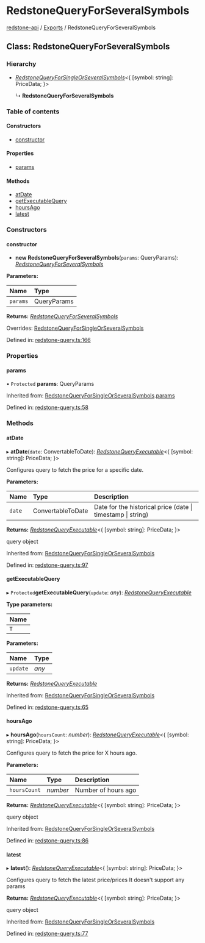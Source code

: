 # RedstoneQueryForSeveralSymbols

[redstone-api](https://github.com/redstone-finance/redstone-docs/tree/e56f4e97ffe8229804276eb19e84c082fe4e179e/fluent-interface/README.md) / [Exports](https://github.com/redstone-finance/redstone-docs/tree/e56f4e97ffe8229804276eb19e84c082fe4e179e/fluent-interface/modules.md) / RedstoneQueryForSeveralSymbols

## Class: RedstoneQueryForSeveralSymbols

### Hierarchy

* [_RedstoneQueryForSingleOrSeveralSymbols_](redstonequeryforsingleorseveralsymbols.md)&lt;{ \[symbol: string\]: PriceData; }&gt;

  ↳ **RedstoneQueryForSeveralSymbols**

### Table of contents

#### Constructors

* [constructor](redstonequeryforseveralsymbols.md#constructor)

#### Properties

* [params](redstonequeryforseveralsymbols.md#params)

#### Methods

* [atDate](redstonequeryforseveralsymbols.md#atdate)
* [getExecutableQuery](redstonequeryforseveralsymbols.md#getexecutablequery)
* [hoursAgo](redstonequeryforseveralsymbols.md#hoursago)
* [latest](redstonequeryforseveralsymbols.md#latest)

### Constructors

#### constructor

+ **new RedstoneQueryForSeveralSymbols**\(`params`: QueryParams\): [_RedstoneQueryForSeveralSymbols_](redstonequeryforseveralsymbols.md)

**Parameters:**

| Name | Type |
| :--- | :--- |
| `params` | QueryParams |

**Returns:** [_RedstoneQueryForSeveralSymbols_](redstonequeryforseveralsymbols.md)

Overrides: [RedstoneQueryForSingleOrSeveralSymbols](redstonequeryforsingleorseveralsymbols.md)

Defined in: [redstone-query.ts:166](https://github.com/redstone-finance/redstone-api/blob/3d4422c/src/redstone-query.ts#L166)

### Properties

#### params

• `Protected` **params**: QueryParams

Inherited from: [RedstoneQueryForSingleOrSeveralSymbols](redstonequeryforsingleorseveralsymbols.md).[params](redstonequeryforsingleorseveralsymbols.md#params)

Defined in: [redstone-query.ts:58](https://github.com/redstone-finance/redstone-api/blob/3d4422c/src/redstone-query.ts#L58)

### Methods

#### atDate

▸ **atDate**\(`date`: ConvertableToDate\): [_RedstoneQueryExecutable_](redstonequeryexecutable.md)&lt;{ \[symbol: string\]: PriceData; }&gt;

Configures query to fetch the price for a specific date.

**Parameters:**

| Name | Type | Description |
| :--- | :--- | :--- |
| `date` | ConvertableToDate | Date for the historical price \(date \| timestamp \| string\) |

**Returns:** [_RedstoneQueryExecutable_](redstonequeryexecutable.md)&lt;{ \[symbol: string\]: PriceData; }&gt;

query object

Inherited from: [RedstoneQueryForSingleOrSeveralSymbols](redstonequeryforsingleorseveralsymbols.md)

Defined in: [redstone-query.ts:97](https://github.com/redstone-finance/redstone-api/blob/3d4422c/src/redstone-query.ts#L97)

#### getExecutableQuery

▸ `Protected`**getExecutableQuery**\(`update`: _any_\): [_RedstoneQueryExecutable_](redstonequeryexecutable.md)

**Type parameters:**

| Name |
| :--- |
| `T` |

**Parameters:**

| Name | Type |
| :--- | :--- |
| `update` | _any_ |

**Returns:** [_RedstoneQueryExecutable_](redstonequeryexecutable.md)

Inherited from: [RedstoneQueryForSingleOrSeveralSymbols](redstonequeryforsingleorseveralsymbols.md)

Defined in: [redstone-query.ts:65](https://github.com/redstone-finance/redstone-api/blob/3d4422c/src/redstone-query.ts#L65)

#### hoursAgo

▸ **hoursAgo**\(`hoursCount`: _number_\): [_RedstoneQueryExecutable_](redstonequeryexecutable.md)&lt;{ \[symbol: string\]: PriceData; }&gt;

Configures query to fetch the price for X hours ago.

**Parameters:**

| Name | Type | Description |
| :--- | :--- | :--- |
| `hoursCount` | _number_ | Number of hours ago |

**Returns:** [_RedstoneQueryExecutable_](redstonequeryexecutable.md)&lt;{ \[symbol: string\]: PriceData; }&gt;

query object

Inherited from: [RedstoneQueryForSingleOrSeveralSymbols](redstonequeryforsingleorseveralsymbols.md)

Defined in: [redstone-query.ts:86](https://github.com/redstone-finance/redstone-api/blob/3d4422c/src/redstone-query.ts#L86)

#### latest

▸ **latest**\(\): [_RedstoneQueryExecutable_](redstonequeryexecutable.md)&lt;{ \[symbol: string\]: PriceData; }&gt;

Configures query to fetch the latest price/prices It doesn't support any params

**Returns:** [_RedstoneQueryExecutable_](redstonequeryexecutable.md)&lt;{ \[symbol: string\]: PriceData; }&gt;

query object

Inherited from: [RedstoneQueryForSingleOrSeveralSymbols](redstonequeryforsingleorseveralsymbols.md)

Defined in: [redstone-query.ts:77](https://github.com/redstone-finance/redstone-api/blob/3d4422c/src/redstone-query.ts#L77)

